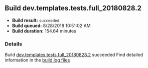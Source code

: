 ## Build dev.templates.tests.full_20180828.2
- **Build result:** `succeeded`
- **Build queued:** 8/28/2018 10:51:02 AM
- **Build duration:** 154.64 minutes
### Details
Build [dev.templates.tests.full_20180828.2](https://winappstudio.visualstudio.com/web/build.aspx?pcguid=a4ef43be-68ce-4195-a619-079b4d9834c2&builduri=vstfs%3a%2f%2f%2fBuild%2fBuild%2f26158) succeeded
Find detailed information in the [build log files](https://uwpctdiags.blob.core.windows.net/buildlogs/dev.templates.tests.full_20180828.2_logs.zip)
